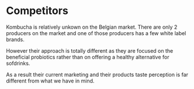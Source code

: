 # Competitors
Kombucha is relatively unkown on the Belgian market.  There are only 2 producers on the market and one of those producers has a few white label brands.

However their approach is totally different as they are focused on the  beneficial probiotics rather than on offering a healthy alternative for sofdrinks.

As a result their current marketing and their products taste perception is far different from what we have in mind.


